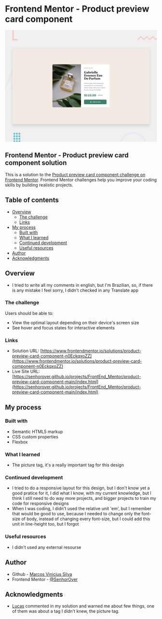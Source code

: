 # Frontend Mentor - Product preview card component

![Design preview for the Product preview card component coding challenge](./design/desktop-preview.jpg)

## Frontend Mentor - Product preview card component solution

This is a solution to the [Product preview card component challenge on Frontend Mentor](https://www.frontendmentor.io/challenges/product-preview-card-component-GO7UmttRfa). Frontend Mentor challenges help you improve your coding skills by building realistic projects. 

## Table of contents

- [Overview](#overview)
  - [The challenge](#the-challenge)
  - [Links](#links)
- [My process](#my-process)
  - [Built with](#built-with)
  - [What I learned](#what-i-learned)
  - [Continued development](#continued-development)
  - [Useful resources](#useful-resources)
- [Author](#author)
- [Acknowledgments](#acknowledgments)

## Overview

- I tried to write all my comments in english, but I'm Brazilian, so, if there is any mistake I feel sorry, I didn't checked in any Translate app

### The challenge

Users should be able to:

- View the optimal layout depending on their device's screen size
- See hover and focus states for interactive elements

### Links
- Solution URL: [https://www.frontendmentor.io/solutions/product-preview-card-component-n0EckqxoZZ](https://www.frontendmentor.io/solutions/product-preview-card-component-n0EckqxoZZ)
- Live Site URL: [https://senhorover.github.io/projects/FrontEnd_Mentor/product-preview-card-component-main/index.html](https://senhorover.github.io/projects/FrontEnd_Mentor/product-preview-card-component-main/index.html)

## My process

### Built with

- Semantic HTML5 markup
- CSS custom properties
- Flexbox

### What I learned

- The picture tag, it's a really important tag for this design

### Continued development

- I tried to do a responsive layout for this design, but I don't know yet a good pratice for it, I did what I know, with my current knowledge, but I think I still need to do way more projects, and bigger projects to train my code for responsive designs
- When I was coding, I didn't used the relative unit 'em', but I remember that would be good to use, because I needed to change only the font-size of body, instead of changing every font-size, but I could add this unit in line-height too, but I forgot

### Useful resources

- I didn't used any external resourse

## Author

- Github - [Marcos Vinicius Silva](https://github.com/SenhorOver)
- Frontend Mentor - [@SenhorOver](https://www.frontendmentor.io/profile/SenhorOver) 

## Acknowledgments

- [Lucas](https://www.frontendmentor.io/profile/correlucas) commented in my solution and warned me about few things, one of them was about a tag I didn't knew, the picture tag.